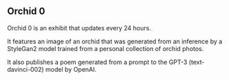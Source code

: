 ## Orchid 0

Orchid 0 is an exhibit that updates every 24 hours.

It features an image of an orchid that was generated from an inference by a StyleGan2 model trained from a personal collection of orchid photos.

It also publishes a poem generated from a prompt to the GPT-3 (text-davinci-002) model by OpenAI.
